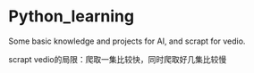 # Python_learning
Some basic knowledge and projects for AI, and scrapt for vedio.

scrapt vedio的局限：爬取一集比较快，同时爬取好几集比较慢